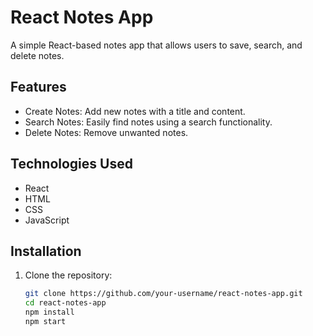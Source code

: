 # React Notes App

A simple React-based notes app that allows users to save, search, and delete notes.

## Features

- Create Notes: Add new notes with a title and content.
- Search Notes: Easily find notes using a search functionality.
- Delete Notes: Remove unwanted notes.

## Technologies Used
- React
- HTML
- CSS
- JavaScript

## Installation

1. Clone the repository:

   ```bash
   git clone https://github.com/your-username/react-notes-app.git
   cd react-notes-app
   npm install
   npm start





